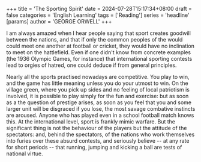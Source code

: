 +++
title = 'The Sporting Spirit'
date = 2024-07-28T15:17:34+08:00
draft = false
categories = 'English Learning'
tags = ['Reading']
series = 'headline'
[params]
  author = 'GEORGE ORWELL'
+++

I am always amazed when I hear people saying that sport creates goodwill between the nations, and that if only the common peoples of the would could meet one another at football or cricket, they would have no inclination to meet on the hattlefield. Even if one didn't know from concrete examples (the 1936 Olympic Games, for instance) that international sporting contests lead to orgies of hatred, one could deduce if from general principles.

<!--more-->

Nearly all the sports practised nowadays are competitive. You play to win, and the game has little meaning unless you do your utmost to win. On the village green, where you pick up sides and no feeling of local patriotism is involved, it is possible to play simply for the fun and exercise: but as soon as a the question of prestige arises, as soon as you feel that you and some larger unit will be disgraced if you lose, the most savage combative instincts are aroused. Anyone who has played even in a school football match knows this. At the international level, sport is frankly mimic warfare. But the significant thing is not the behaviour of the players but the attitude of the spectators: and, behind the spectators, of the nations who work themselves into furies over these absurd contests, and seriously believe -- at any rate for short periods -- that running, jumping and kicking a ball are tests of national virtue. 
